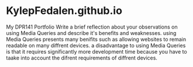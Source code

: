 # KylepFedalen.github.io
My DPR141 Portfolio
Write a brief reflection about your observations on using Media Queries and describe it's benefits and weaknesses.
using Media Queries presents many benifits such as allowing websites to remain readable on many diffrent devices.
a disadvantage to using Media Queries is that it requires significantly more development time because you have to taake into account the difrent requirements of diffrent devices.
